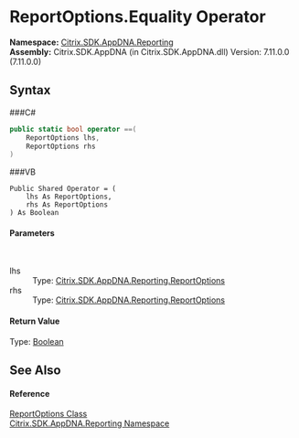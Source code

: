 # ReportOptions.Equality Operator 
 



**Namespace:**&nbsp;<a href="N_Citrix_SDK_AppDNA_Reporting">Citrix.SDK.AppDNA.Reporting</a><br />**Assembly:**&nbsp;Citrix.SDK.AppDNA (in Citrix.SDK.AppDNA.dll) Version: 7.11.0.0 (7.11.0.0)

## Syntax

###C#
```csharp
public static bool operator ==(
	ReportOptions lhs,
	ReportOptions rhs
)
```

###VB
```vbnet
Public Shared Operator = ( 
	lhs As ReportOptions,
	rhs As ReportOptions
) As Boolean
```


#### Parameters
&nbsp;<dl><dt>lhs</dt><dd>Type: <a href="T_Citrix_SDK_AppDNA_Reporting_ReportOptions">Citrix.SDK.AppDNA.Reporting.ReportOptions</a><br /></dd><dt>rhs</dt><dd>Type: <a href="T_Citrix_SDK_AppDNA_Reporting_ReportOptions">Citrix.SDK.AppDNA.Reporting.ReportOptions</a><br /></dd></dl>

#### Return Value
Type: <a href="http://msdn2.microsoft.com/en-us/library/a28wyd50" target="_blank">Boolean</a><br />

## See Also


#### Reference
<a href="T_Citrix_SDK_AppDNA_Reporting_ReportOptions">ReportOptions Class</a><br /><a href="N_Citrix_SDK_AppDNA_Reporting">Citrix.SDK.AppDNA.Reporting Namespace</a><br />
